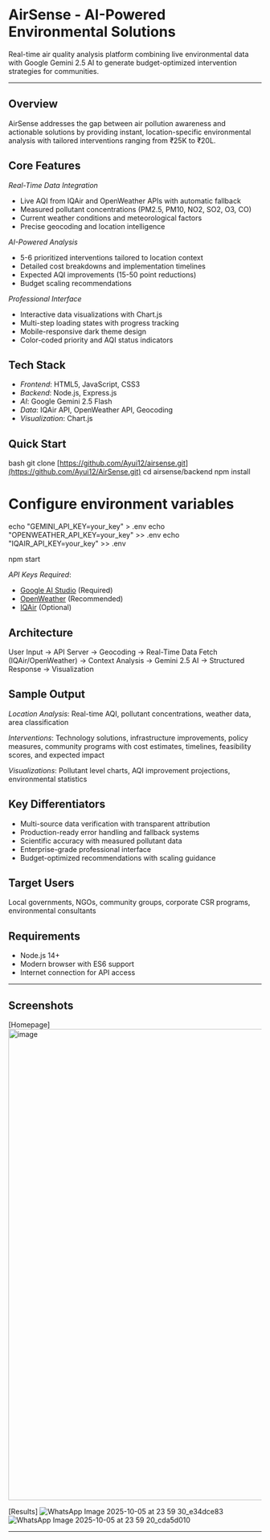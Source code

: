 # AirSense - AI-Powered Environmental Solutions

Real-time air quality analysis platform combining live environmental data with Google Gemini 2.5 AI to generate budget-optimized intervention strategies for communities.

---

## Overview

AirSense addresses the gap between air pollution awareness and actionable solutions by providing instant, location-specific environmental analysis with tailored interventions ranging from ₹25K to ₹20L.

## Core Features

*Real-Time Data Integration*
- Live AQI from IQAir and OpenWeather APIs with automatic fallback
- Measured pollutant concentrations (PM2.5, PM10, NO2, SO2, O3, CO)
- Current weather conditions and meteorological factors
- Precise geocoding and location intelligence

*AI-Powered Analysis*
- 5-6 prioritized interventions tailored to location context
- Detailed cost breakdowns and implementation timelines
- Expected AQI improvements (15-50 point reductions)
- Budget scaling recommendations

*Professional Interface*
- Interactive data visualizations with Chart.js
- Multi-step loading states with progress tracking
- Mobile-responsive dark theme design
- Color-coded priority and AQI status indicators

## Tech Stack

- *Frontend*: HTML5, JavaScript, CSS3
- *Backend*: Node.js, Express.js
- *AI*: Google Gemini 2.5 Flash
- *Data*: IQAir API, OpenWeather API, Geocoding
- *Visualization*: Chart.js

## Quick Start

bash
git clone [https://github.com/Ayui12/airsense.git](https://github.com/Ayui12/AirSense.git)
cd airsense/backend
npm install

# Configure environment variables
echo "GEMINI_API_KEY=your_key" > .env
echo "OPENWEATHER_API_KEY=your_key" >> .env
echo "IQAIR_API_KEY=your_key" >> .env

npm start


*API Keys Required*:
- [Google AI Studio](https://makersuite.google.com/app/apikey) (Required)
- [OpenWeather](https://openweathermap.org/api) (Recommended)
- [IQAir](https://www.iqair.com/air-pollution-data-api) (Optional)

## Architecture


User Input → API Server → Geocoding → Real-Time Data Fetch (IQAir/OpenWeather) 
→ Context Analysis → Gemini 2.5 AI → Structured Response → Visualization


## Sample Output

*Location Analysis*: Real-time AQI, pollutant concentrations, weather data, area classification

*Interventions*: Technology solutions, infrastructure improvements, policy measures, community programs with cost estimates, timelines, feasibility scores, and expected impact

*Visualizations*: Pollutant level charts, AQI improvement projections, environmental statistics

## Key Differentiators

- Multi-source data verification with transparent attribution
- Production-ready error handling and fallback systems
- Scientific accuracy with measured pollutant data
- Enterprise-grade professional interface
- Budget-optimized recommendations with scaling guidance

## Target Users

Local governments, NGOs, community groups, corporate CSR programs, environmental consultants

## Requirements

- Node.js 14+
- Modern browser with ES6 support
- Internet connection for API access

---

## Screenshots

[Homepage]
<img width="1885" height="938" alt="image" src="https://github.com/user-attachments/assets/052a3ba3-ceda-4893-9a5f-7fcf1bccb96e" />

[Results]
![WhatsApp Image 2025-10-05 at 23 59 30_e34dce83](https://github.com/user-attachments/assets/e91ca5a4-d4db-4b0a-8a7c-1caceef773e9)
![WhatsApp Image 2025-10-05 at 23 59 20_cda5d010](https://github.com/user-attachments/assets/427d0496-10df-41be-999f-9a420aeeb683)




---
